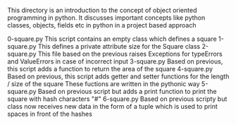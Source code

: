 This directory is an introduction to the concept of object oriented programming in python.
It discusses important concepts like python classes, objects, fields etc in python in a project based approach


0-square.py
This script contains an empty class which defines a square
1-square.py
This defines a private attribute size for the Square class
2-square.py
This file based on the previous raises Exceptions for typeErrors and ValueErrors in case of incorrect input
3-square.py
Based on previous, this script adds a function to return the area of the square
4-square.py
Based on previous, this script adds getter and setter functions for the length / size of the square
These fuctions are written in the pythonic way
5-square.py
Based on previous script but adds a print function to print the square with hash characters "#"
6-square.py
Based on previous scripty but class now receives new data in the form of a tuple which is used to print spaces in front of the hashes